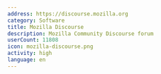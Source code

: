 ```yaml
---
address: https://discourse.mozilla.org
category: Software
title: Mozilla Discourse
description: Mozilla Community Discourse forum
userCount: 11808
icon: mozilla-discourse.png
activity: high
language: en
---
```

